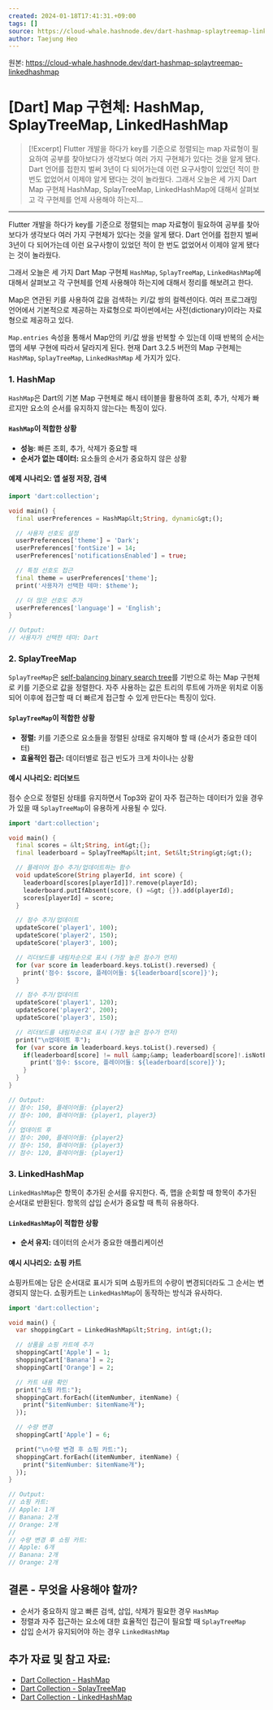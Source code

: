 ```yaml
---
created: 2024-01-18T17:41:31.+09:00
tags: []
source: https://cloud-whale.hashnode.dev/dart-hashmap-splaytreemap-linkedhashmap
author: Taejung Heo
---
```


원본: https://cloud-whale.hashnode.dev/dart-hashmap-splaytreemap-linkedhashmap

# [Dart] Map 구현체: HashMap, SplayTreeMap, LinkedHashMap

> [!Excerpt]
> Flutter 개발을 하다가 key를 기준으로 정렬되는 map 자료형이 필요하여 공부를 찾아보다가 생각보다 여러 가지 구현체가 있다는 것을 알게 됐다. Dart 언어를 접한지 벌써 3년이 다 되어가는데 이런 요구사항이 있었던 적이 한 번도 없었어서 이제야 알게 됐다는 것이 놀라웠다.
> 그래서 오늘은 세 가지 Dart Map 구현체 HashMap, SplayTreeMap, LinkedHashMap에 대해서 살펴보고 각 구현체를 언제 사용해야 하는지...

---

Flutter 개발을 하다가 key를 기준으로 정렬되는 map 자료형이 필요하여 공부를 찾아보다가 생각보다 여러 가지 구현체가 있다는 것을 알게 됐다. Dart 언어를 접한지 벌써 3년이 다 되어가는데 이런 요구사항이 있었던 적이 한 번도 없었어서 이제야 알게 됐다는 것이 놀라웠다.

그래서 오늘은 세 가지 Dart Map 구현체 `HashMap`, `SplayTreeMap`, `LinkedHashMap`에 대해서 살펴보고 각 구현체를 언제 사용해야 하는지에 대해서 정리를 해보려고 한다.

Map은 연관된 키를 사용하여 값을 검색하는 키/값 쌍의 컬렉션이다. 여러 프로그래밍 언어에서 기본적으로 제공하는 자료형으로 파이썬에서는 사전(dictionary)이라는 자료형으로 제공하고 있다.

`Map.entries` 속성을 통해서 Map안의 키/값 쌍을 반복할 수 있는데 이때 반복의 순서는 맵의 세부 구현에 따라서 달라지게 된다. 현재 Dart 3.2.5 버전의 Map 구현체는 `HashMap`, `SplayTreeMap`, `LinkedHashMap` 세 가지가 있다.

### **1\. HashMap**

`HashMap`은 Dart의 기본 Map 구현체로 해시 테이블을 활용하여 조회, 추가, 삭제가 빠르지만 요소의 순서를 유지하지 않는다는 특징이 있다.

#### `HashMap`이 적합한 상황

- **성능**: 빠른 조회, 추가, 삭제가 중요할 때
- **순서가 없는 데이터:** 요소들의 순서가 중요하지 않은 상황

#### 예제 시나리오: 앱 설정 저장, 검색

```dart
import 'dart:collection';

void main() {
  final userPreferences = HashMap&lt;String, dynamic&gt;();

  // 사용자 선호도 설정
  userPreferences['theme'] = 'Dark';
  userPreferences['fontSize'] = 14;
  userPreferences['notificationsEnabled'] = true;

  // 특정 선호도 접근
  final theme = userPreferences['theme'];
  print('사용자가 선택한 테마: $theme');

  // 더 많은 선호도 추가
  userPreferences['language'] = 'English';
}

// Output:
// 사용자가 선택한 테마: Dart
```

### **2\. SplayTreeMap**

`SplayTreeMap`은 [self-balancing binary search tree](https://en.wikipedia.org/wiki/Self-balancing_binary_search_tree)를 기반으로 하는 Map 구현체로 키를 기준으로 값을 정렬한다. 자주 사용하는 값은 트리의 루트에 가까운 위치로 이동되어 이후에 접근할 때 더 빠르게 접근할 수 있게 만든다는 특징이 있다.

#### `SplayTreeMap`이 적합한 상황

- **정렬:** 키를 기준으로 요소들을 정렬된 상태로 유지해야 할 때 (순서가 중요한 데이터)
- **효율적인 접근:** 데이터별로 접근 빈도가 크게 차이나는 상황

#### 예시 시나리오: 리더보드

점수 순으로 정렬된 상태를 유지하면서 Top3와 같이 자주 접근하는 데이터가 있을 경우가 있을 때 `SplayTreeMap`이 유용하게 사용될 수 있다.

```dart
import 'dart:collection';

void main() {
  final scores = &lt;String, int&gt;{};
  final leaderboard = SplayTreeMap&lt;int, Set&lt;String&gt;&gt;();

  // 플레이어 점수 추가/업데이트하는 함수
  void updateScore(String playerId, int score) {
    leaderboard[scores[playerId]]?.remove(playerId);
    leaderboard.putIfAbsent(score, () =&gt; {}).add(playerId);
    scores[playerId] = score;
  }

  // 점수 추가/업데이트
  updateScore('player1', 100);
  updateScore('player2', 150);
  updateScore('player3', 100);

  // 리더보드를 내림차순으로 표시 (가장 높은 점수가 먼저)
  for (var score in leaderboard.keys.toList().reversed) {
    print('점수: $score, 플레이어들: ${leaderboard[score]}');
  }

  // 점수 추가/업데이트
  updateScore('player1', 120);
  updateScore('player2', 200);
  updateScore('player3', 150);

  // 리더보드를 내림차순으로 표시 (가장 높은 점수가 먼저)
  print("\n업데이트 후");
  for (var score in leaderboard.keys.toList().reversed) {
    if(leaderboard[score] != null &amp;&amp; leaderboard[score]!.isNotEmpty) {
      print('점수: $score, 플레이어들: ${leaderboard[score]}');
    }
  }
}

// Output:
// 점수: 150, 플레이어들: {player2}
// 점수: 100, 플레이어들: {player1, player3}
//
// 업데이트 후
// 점수: 200, 플레이어들: {player2}
// 점수: 150, 플레이어들: {player3}
// 점수: 120, 플레이어들: {player1}
```

### **3\. LinkedHashMap**

`LinkedHashMap`은 항목이 추가된 순서를 유지한다. 즉, 맵을 순회할 때 항목이 추가된 순서대로 반환된다. 항목의 삽입 순서가 중요할 때 특히 유용하다.

#### `LinkedHashMap`이 적합한 상황

- **순서 유지:** 데이터의 순서가 중요한 애플리케이션

#### 예시 시나리오: 쇼핑 카트

쇼핑카트에는 담은 순서대로 표시가 되며 쇼핑카트의 수량이 변경되더라도 그 순서는 변경되지 않는다. 쇼핑카트는 `LinkedHashMap`이 동작하는 방식과 유사하다.

```dart
import 'dart:collection';

void main() {
  var shoppingCart = LinkedHashMap&lt;String, int&gt;();

  // 상품을 쇼핑 카트에 추가
  shoppingCart['Apple'] = 1;
  shoppingCart['Banana'] = 2;
  shoppingCart['Orange'] = 2;

  // 카트 내용 확인
  print("쇼핑 카트:");
  shoppingCart.forEach((itemNumber, itemName) {
    print("$itemNumber: $itemName개");
  });

  // 수량 변경
  shoppingCart['Apple'] = 6;

  print("\n수량 변경 후 쇼핑 카트:");
  shoppingCart.forEach((itemNumber, itemName) {
    print("$itemNumber: $itemName개");
  });
}

// Output:
// 쇼핑 카트:
// Apple: 1개
// Banana: 2개
// Orange: 2개
//
// 수량 변경 후 쇼핑 카트:
// Apple: 6개
// Banana: 2개
// Orange: 2개
```

## 결론 - 무엇을 사용해야 할까?

- 순서가 중요하지 않고 빠른 검색, 삽입, 삭제가 필요한 경우 `HashMap`
- 정렬과 자주 접근하는 요소에 대한 효율적인 접근이 필요할 때 `SplayTreeMap`
- 삽입 순서가 유지되어야 하는 경우 `LinkedHashMap`

## 추가 자료 및 참고 자료:

- [Dart Collection - HashMap](https://api.dart.dev/stable/3.2.5/dart-collection/HashMap-class.html)
- [Dart Collection - SplayTreeMap](https://api.dart.dev/stable/3.2.5/dart-collection/SplayTreeMap-class.html)
- [Dart Collection - LinkedHashMap](https://api.dart.dev/stable/3.2.5/dart-collection/LinkedHashMap-class.html)
